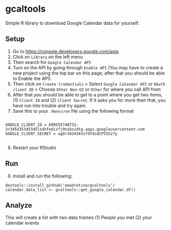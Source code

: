 # gcaltools

Simple R library to download Google Calendar data for yourself. 

## Setup

1. Go to https://console.developers.google.com/apis
2. Click on `Library` on the left menu
3. Then search for `Google Calendar API`
4. Turn on the API by going through `Enable API` (You may have to create a new project using the top bar on this page, after that you should be able to Enable the API).
5. Then click on `Create Credentials` > Select `Google Calendar API` or `OAuth client ID` > Choose `Other Non-UI` or `Other` for where you call API from 
6. After that you should be able to get to a point where you get two items, (1) `Client ID` and (2) `Client Secret`. If it asks you for more then that, you have run into trouble and try again. 
7. Save this to your `.Renviron` file using the following format 

```

GOOGLE_CLIENT_ID = 699555748731-3r345435345345lsdhfodisfj9nsbsidtg.apps.googleusercontent.com
GOOGLE_CLIENT_SECRET = ugOr3434343sfdfdsdCPS55z7y


```
8. Restart your RStudio

## Run

9. Install and run the following: 

```
devtools::install_github('emadretina/gcaltools')
calendar_data_list <- gcaltools::get_google_calendar_df()
```

## Analyze 

This will create a list with two data frames (1) People you met (2) your calendar events


